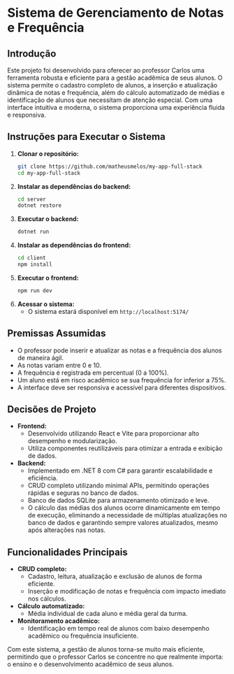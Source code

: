 # Sistema de Gerenciamento de Notas e Frequência

## Introdução
Este projeto foi desenvolvido para oferecer ao professor Carlos uma ferramenta robusta e eficiente para a gestão acadêmica de seus alunos. O sistema permite o cadastro completo de alunos, a inserção e atualização dinâmica de notas e frequência, além do cálculo automatizado de médias e identificação de alunos que necessitam de atenção especial. Com uma interface intuitiva e moderna, o sistema proporciona uma experiência fluida e responsiva.

## Instruções para Executar o Sistema
1. **Clonar o repositório:**
   ```bash
   git clone https://github.com/matheusmelos/my-app-full-stack
   cd my-app-full-stack
   ```
2. **Instalar as dependências do backend:**
   ```bash
   cd server
   dotnet restore
   ```
3. **Executar o backend:**
   ```bash
   dotnet run
   ```
4. **Instalar as dependências do frontend:**
   ```bash
   cd client
   npm install
   ```
5. **Executar o frontend:**
   ```bash
   npm run dev
   ```
6. **Acessar o sistema:**
   - O sistema estará disponível em `http://localhost:5174/`

## Premissas Assumidas
- O professor pode inserir e atualizar as notas e a frequência dos alunos de maneira ágil.
- As notas variam entre 0 e 10.
- A frequência é registrada em percentual (0 a 100%).
- Um aluno está em risco acadêmico se sua frequência for inferior a 75%.
- A interface deve ser responsiva e acessível para diferentes dispositivos.

## Decisões de Projeto
- **Frontend:**
  - Desenvolvido utilizando React e Vite para proporcionar alto desempenho e modularização.
  - Utiliza componentes reutilizáveis para otimizar a entrada e exibição de dados.
- **Backend:**
  - Implementado em .NET 8 com C# para garantir escalabilidade e eficiência.
  - CRUD completo utilizando minimal APIs, permitindo operações rápidas e seguras no banco de dados.
  - Banco de dados SQLite para armazenamento otimizado e leve.
  - O cálculo das médias dos alunos ocorre dinamicamente em tempo de execução, eliminando a necessidade de múltiplas atualizações no banco de dados e garantindo sempre valores atualizados, mesmo após alterações nas notas.

## Funcionalidades Principais
- **CRUD completo:**
  - Cadastro, leitura, atualização e exclusão de alunos de forma eficiente.
  - Inserção e modificação de notas e frequência com impacto imediato nos cálculos.
- **Cálculo automatizado:**
  - Média individual de cada aluno e média geral da turma.
- **Monitoramento acadêmico:**
  - Identificação em tempo real de alunos com baixo desempenho acadêmico ou frequência insuficiente.


Com este sistema, a gestão de alunos torna-se muito mais eficiente, permitindo que o professor Carlos se concentre no que realmente importa: o ensino e o desenvolvimento acadêmico de seus alunos.

